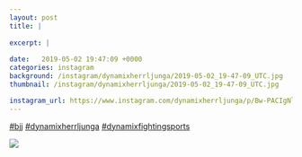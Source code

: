```yaml
---
layout: post
title: |
  
excerpt: |
    
date:   2019-05-02 19:47:09 +0000
categories: instagram
background: /instagram/dynamixherrljunga/2019-05-02_19-47-09_UTC.jpg
thumbnail: /instagram/dynamixherrljunga/2019-05-02_19-47-09_UTC.jpg

instagram_url: https://www.instagram.com/dynamixherrljunga/p/Bw-PACIgNlR
---
```

[#bjj](https://www.instagram.com/explore/tags/bjj/) [#dynamixherrljunga](https://www.instagram.com/explore/tags/dynamixherrljunga/) [#dynamixfightingsports](https://www.instagram.com/explore/tags/dynamixfightingsports/)



<img src='/www-dynamix-herrljunga/instagram/dynamixherrljunga/2019-05-02_19-47-09_UTC.jpg' class='img-fluid' />
